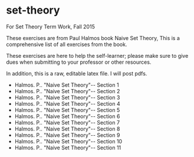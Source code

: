 # set-theory
For Set Theory Term Work, 
Fall 2015

These exercises are from Paul Halmos book Naive Set Theory, 
This is a comprehensive list of all exercises from the book. 

These exercises are here to help the self-learner; please make sure to 
give dues when submitting to your professor or other resources. 

In addition, this is a raw, editable latex file. I will post pdfs.

* Halmos. P.. "Naive Set Theory"-- Section 1
* Halmos. P.. "Naive Set Theory"-- Section 2
* Halmos. P.. "Naive Set Theory"-- Section 3
* Halmos. P.. "Naive Set Theory"-- Section 4
* Halmos. P.. "Naive Set Theory"-- Section 5
* Halmos. P.. "Naive Set Theory"-- Section 6
* Halmos. P.. "Naive Set Theory"-- Section 7
* Halmos. P.. "Naive Set Theory"-- Section 8
* Halmos. P.. "Naive Set Theory"-- Section 9
* Halmos. P.. "Naive Set Theory"-- Section 10
* Halmos. P.. "Naive Set Theory"-- Section 11
